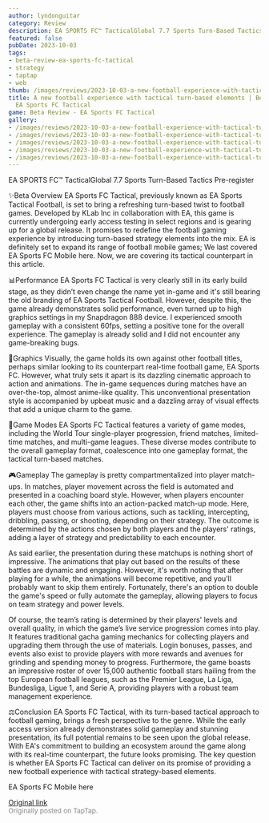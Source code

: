 ```yaml
---
author: lyndonguitar
category: Review
description: EA SPORTS FC™ TacticalGlobal 7.7 Sports Turn-Based Tactics Pre-register
featured: false
pubDate: 2023-10-03
tags:
- beta-review-ea-sports-fc-tactical
- strategy
- taptap
- web
thumb: /images/reviews/2023-10-03-a-new-football-experience-with-tactical-turn-based-elements--beta-review---ea-sports-fc-t-0.avif
title: A new football experience with tactical turn-based elements | Beta Review -
  EA Sports FC Tactical
game: Beta Review - EA Sports FC Tactical
gallery:
- /images/reviews/2023-10-03-a-new-football-experience-with-tactical-turn-based-elements--beta-review---ea-sports-fc-t-0.avif
- /images/reviews/2023-10-03-a-new-football-experience-with-tactical-turn-based-elements--beta-review---ea-sports-fc-t-1.avif
- /images/reviews/2023-10-03-a-new-football-experience-with-tactical-turn-based-elements--beta-review---ea-sports-fc-t-2.avif
- /images/reviews/2023-10-03-a-new-football-experience-with-tactical-turn-based-elements--beta-review---ea-sports-fc-t-3.avif
- /images/reviews/2023-10-03-a-new-football-experience-with-tactical-turn-based-elements--beta-review---ea-sports-fc-t-4.avif
---
```

EA SPORTS FC™ TacticalGlobal
7.7
Sports
Turn-Based Tactics
Pre-register

✨Beta Overview
EA Sports FC Tactical, previously known as EA Sports Tactical Football, is set to bring a refreshing turn-based twist to football games. Developed by KLab Inc in collaboration with EA, this game is currently undergoing early access testing in select regions and is gearing up for a global release. It promises to redefine the football gaming experience by introducing turn-based strategy elements into the mix.  EA is definitely set to expand its range of football mobile games; We last covered EA Sports FC Mobile here. Now, we are covering its tactical counterpart in this article.

📊Performance
EA Sports FC Tactical is very clearly still in its early build stage, as they didn’t even change the name yet in-game and it's still bearing the old branding of EA Sports Tactical Football. However, despite this, the game already demonstrates solid performance, even turned up to high graphics settings in my Snapdragon 888 device. I experienced smooth gameplay with a consistent 60fps, setting a positive tone for the overall experience. The gameplay is already solid and I did not encounter any game-breaking bugs.

🎨Graphics
Visually, the game holds its own against other football titles, perhaps similar looking to its counterpart real-time football game, EA Sports FC. However, what truly sets it apart is its dazzling cinematic approach to action and animations. The in-game sequences during matches have an over-the-top, almost anime-like quality. This unconventional presentation style is accompanied by upbeat music and a dazzling array of visual effects that add a unique charm to the game.

📜Game Modes
EA Sports FC Tactical features a variety of game modes, including the World Tour single-player progression, friend matches, limited-time matches, and multi-game leagues. These diverse modes contribute to the overall gameplay format, coalescence into one gameplay format, the tactical turn-based matches.

🎮Gameplay
The gameplay is pretty compartmentalized into player match-ups. In matches, player movement across the field is automated and presented in a coaching board style. However, when players encounter each other, the game shifts into an action-packed match-up mode. Here, players must choose from various actions, such as tackling, intercepting, dribbling, passing, or shooting, depending on their strategy. The outcome is determined by the actions chosen by both players and the players' ratings, adding a layer of strategy and predictability to each encounter.

As said earlier, the presentation during these matchups is nothing short of impressive. The animations that play out based on the results of these battles are dynamic and engaging. However, it's worth noting that after playing for a while, the animations will become repetitive, and you’ll probably want to skip them entirely. Fortunately, there's an option to double the game's speed or fully automate the gameplay, allowing players to focus on team strategy and power levels.

Of course, the team’s rating is determined by their players' levels and overall quality, in which the game’s live service progression comes into play. It features traditional gacha gaming mechanics for collecting players and upgrading them through the use of materials. Login bonuses, passes, and events also exist to provide players with more rewards and avenues for grinding and spending money to progress. Furthermore, the game boasts an impressive roster of over 15,000 authentic football stars hailing from the top European football leagues, such as the Premier League, La Liga, Bundesliga, Ligue 1, and Serie A, providing players with a robust team management experience.

⚖️Conclusion
EA Sports FC Tactical, with its turn-based tactical approach to football gaming, brings a fresh perspective to the genre. While the early access version already demonstrates solid gameplay and stunning presentation, its full potential remains to be seen upon the global release. With EA's commitment to building an ecosystem around the game along with its real-time counterpart, the future looks promising. The key question is whether EA Sports FC Tactical can deliver on its promise of providing a new football experience with tactical strategy-based elements.

EA Sports FC Mobile here

[Original link](https://www.taptap.io/post/6385420)<br><span style="font-size: 0.95em; color: #888;">Originally posted on TapTap.</span>